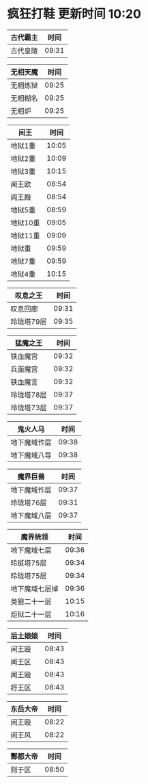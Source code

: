 # 疯狂打鞋 更新时间 10:20

| 古代霸主   | 时间    |
|--------|-------|
| 古代皇陵 | 09:31 |

| 无相天魔   | 时间    |
|--------|-------|
| 无相炼狱 | 09:25 |
| 无相糊名 | 09:25 |
| 无相炉 | 09:25 |

| 间王   | 时间    |
|--------|-------|
| 地狱1重 | 10:05 |
| 地狱2重 | 10:09 |
| 地狱3重 | 10:15 |
| 闻王欧 | 08:54 |
| 阎王殿 | 08:54 |
| 地狱5重 | 08:59 |
| 地狱10重 | 09:05 |
| 地狱11重 | 09:09 |
| 地狱重 | 09:59 |
| 地狱7重 | 09:59 |
| 地狱4重 | 10:15 |

| 叹息之王   | 时间    |
|--------|-------|
| 叹息回廊 | 09:31 |
| 玲珑塔79层 | 09:35 |

| 猛魔之王   | 时间    |
|--------|-------|
| 铁血魔宫 | 09:32 |
| 兵面魔宫 | 09:32 |
| 铁血魔言 | 09:32 |
| 玲珑塔78层 | 09:37 |
| 玲珑塔73层 | 09:37 |

| 鬼火人马   | 时间    |
|--------|-------|
| 地下魔域作层 | 09:38 |
| 地下魔域八导 | 09:38 |

| 魔界巨兽   | 时间    |
|--------|-------|
| 地下魔域作层 | 09:37 |
| 玲珑塔76层 | 09:31 |
| 地下魔域八层 | 09:37 |

| 魔界统领   | 时间    |
|--------|-------|
| 地下魔域七层 | 09:36 |
| 玲斑塔75层 | 09:34 |
| 玲珑塔75层 | 09:34 |
| 地下魔域七层掉 | 09:36 |
| 类狼二十一层 | 10:15 |
| 炬狱二十一层 | 10:16 |

| 后土娘娘   | 时间    |
|--------|-------|
| 间王殴 | 08:43 |
| 闻王区 | 08:43 |
| 闻王殴 | 08:43 |
| 将王区 | 08:43 |

| 东岳大帝   | 时间    |
|--------|-------|
| 间王殴 | 08:22 |
| 间王风 | 08:22 |

| 酆都大帝   | 时间    |
|--------|-------|
| 则于区 | 08:50 |